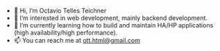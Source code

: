 - 👋 Hi, I’m Octavio Telles Teichner
- 👀 I’m interested in web development, mainly backend development.
- 🌱 I’m currently learning how to build and maintain HA/HP applications (high availability/high performance).
- 📫 You can reach me at ott.html@gmail.com

<!---
otthtml/otthtml is a ✨ special ✨ repository because its `README.md` (this file) appears on your GitHub profile.
You can click the Preview link to take a look at your changes.
--->
